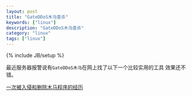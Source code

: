 ```yaml
---
layout: post
title: "GateDDoS木马查杀"
keywords: ["linux"]
description: "GateDDoS木马查杀"
category: "linux"
tags: ["linux"]
---
```

{% include JB/setup %}

最近服务器报警说有`GateDDoS木马`在网上找了以下一个比较实用的工具
效果还不错。

[一次被入侵和删除木马程序的经历](http://blog.51cto.com/jerrymin/1680777)